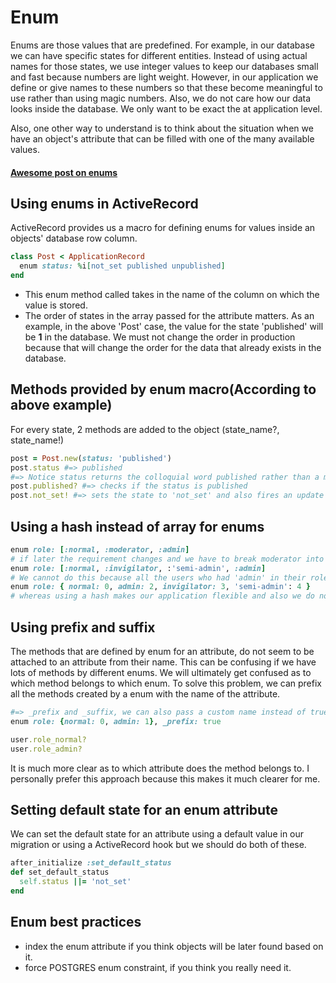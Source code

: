 
# Enum
Enums are those values that are predefined. For example, in our database we can have specific states for different entities. Instead of using actual names for those states, we use integer values to keep our databases small and fast because numbers are light weight. However, in our application we define or give names to these numbers so that these become meaningful to use rather than using magic numbers. Also, we do not care how our data looks inside the database. We only want to be exact the at application level.

Also, one other way to understand is to think about the situation when we have an object's attribute that can be filled with one of the many available values.

#### [Awesome post on enums][post_link]

## Using enums in ActiveRecord
ActiveRecord provides us a macro for defining enums for values inside an objects' database row column.

```ruby
class Post < ApplicationRecord
  enum status: %i[not_set published unpublished]
end
```
- This enum method called takes in the name of the column on which the value is stored. 
- The order of states in the array passed for the attribute matters. As an example, in the above 'Post' case, the value for the state 'published' will be **1** in the database. We must not change the order in production because that will change the order for the data that already exists in the database.

## Methods provided by enum macro(According to above example)
For every state, 2 methods are added to the object (state\_name?, state\_name!)

```ruby
post = Post.new(status: 'published')
post.status #=> published
#=> Notice status returns the colloquial word published rather than a magic number
post.published? #=> checks if the status is published
post.not_set! #=> sets the state to 'not_set' and also fires an update statement
```
## Using a hash instead of array for enums

```ruby
enum role: [:normal, :moderator, :admin] 
# if later the requirement changes and we have to break moderator into two parts like a invigilator and semi-admin
enum role: [:normal, :invigilator, :'semi-admin', :admin] 
# We cannot do this because all the users who had 'admin' in their roles would now have semi-admin and we will have a conflict.
enum role: { normal: 0, admin: 2, invigilator: 3, 'semi-admin': 4 } 
# whereas using a hash makes our application flexible and also we do not have to worry about the order because it's a hash.
```
## Using prefix and suffix
The methods that are defined by enum for an attribute, do not seem to be attached to an attribute from their name. This can be confusing if we have lots of methods by different enums. We will ultimately get confused as to which method belongs to which enum. To solve this problem, we can prefix all the methods created by a enum with the name of the attribute.

```ruby
#=> _prefix and _suffix, we can also pass a custom name instead of true
enum role: {normal: 0, admin: 1}, _prefix: true

user.role_normal?
user.role_admin?
```
It is much more clear as to which attribute does the method belongs to.
I personally prefer this approach because this makes it much clearer for me.

## Setting default state for an enum attribute
We can set the default state for an attribute using a default value in our migration or using a ActiveRecord hook but we should do both of these.

```ruby
after_initialize :set_default_status
def set_default_status
  self.status ||= 'not_set'
end
```

## Enum best practices
- index the enum attribute if you think objects will be later found based on it.
- force POSTGRES enum constraint, if you think you really need it.

[post_link]: https://naturaily.com/blog/ruby-on-rails-enum
